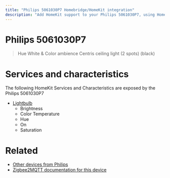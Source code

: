 ```yaml
---
title: "Philips 5061030P7 Homebridge/HomeKit integration"
description: "Add HomeKit support to your Philips 5061030P7, using Homebridge, Zigbee2MQTT and homebridge-z2m."
---
```

<!---
This file has been GENERATED using src/docgen/docgen.ts
DO NOT EDIT THIS FILE MANUALLY!
-->
# Philips 5061030P7
> Hue White & Color ambience Centris ceiling light (2 spots) (black)


# Services and characteristics
The following HomeKit Services and Characteristics are exposed by
the Philips 5061030P7

* [Lightbulb](../../light.md)
  * Brightness
  * Color Temperature
  * Hue
  * On
  * Saturation


# Related
* [Other devices from Philips](../index.md#philips)
* [Zigbee2MQTT documentation for this device](https://www.zigbee2mqtt.io/devices/5061030P7.html)